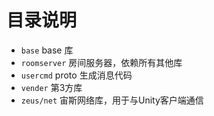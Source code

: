 # 目录说明

* `base`		base 库
* `roomserver`	房间服务器，依赖所有其他库
* `usercmd`		proto 生成消息代码
* `vender`		第3方库
* `zeus/net`    宙斯网络库，用于与Unity客户端通信

